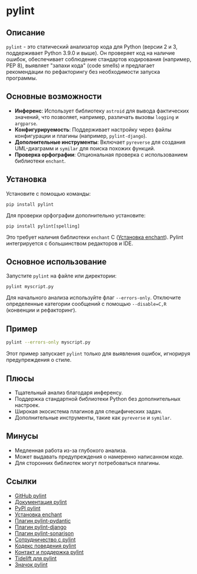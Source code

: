 # pylint

## Описание
`pylint` - это статический анализатор кода для Python (версии 2 и 3, поддерживает Python 3.9.0 и выше). Он проверяет код на наличие ошибок, обеспечивает соблюдение стандартов кодирования (например, PEP 8), выявляет "запахи кода" (code smells) и предлагает рекомендации по рефакторингу без необходимости запуска программы.

## Основные возможности
- **Инференс**: Использует библиотеку `astroid` для вывода фактических значений, что позволяет, например, различать вызовы `logging` и `argparse`.
- **Конфигурируемость**: Поддерживает настройку через файлы конфигурации и плагины (например, `pylint-django`).
- **Дополнительные инструменты**: Включает `pyreverse` для создания UML-диаграмм и `symilar` для поиска похожих функций.
- **Проверка орфографии**: Опциональная проверка с использованием библиотеки `enchant`.

## Установка
Установите с помощью команды:
```
pip install pylint
```
Для проверки орфографии дополнительно установите:
```
pip install pylint[spelling]
```
Это требует наличия библиотеки `enchant` C ([Установка enchant](https://pyenchant.github.io/pyenchant/install.html#installing-the-enchant-c-library)). Pylint интегрируется с большинством редакторов и IDE.

## Основное использование
Запустите `pylint` на файле или директории:
```
pylint myscript.py
```
Для начального анализа используйте флаг `--errors-only`. Отключите определенные категории сообщений с помощью `--disable=C,R` (конвенции и рефакторинг).

## Пример
```bash
pylint --errors-only myscript.py
```
Этот пример запускает `pylint` только для выявления ошибок, игнорируя предупреждения о стиле.

## Плюсы
- Тщательный анализ благодаря инференсу.
- Поддержка стандартной библиотеки Python без дополнительных настроек.
- Широкая экосистема плагинов для специфических задач.
- Дополнительные инструменты, такие как `pyreverse` и `symilar`.

## Минусы
- Медленная работа из-за глубокого анализа.
- Может выдавать предупреждения о намеренно написанном коде.
- Для сторонних библиотек могут потребоваться плагины.

## Ссылки
- [GitHub pylint](https://github.com/pylint-dev/pylint)
- [Документация pylint](https://pylint.readthedocs.io/)
- [PyPI pylint](https://pypi.python.org/pypi/pylint)
- [Установка enchant](https://pyenchant.github.io/pyenchant/install.html#installing-the-enchant-c-library)
- [Плагин pylint-pydantic](https://pypi.org/project/pylint-pydantic)
- [Плагин pylint-django](https://github.com/pylint-dev/pylint-django)
- [Плагин pylint-sonarjson](https://github.com/cnescatlab/pylint-sonarjson-catlab)
- [Сотрудничество с pylint](https://pylint.readthedocs.io/en/latest/development_guide/contribute.html)
- [Кодекс поведения pylint](https://github.com/pylint-dev/pylint/blob/main/CODE_OF_CONDUCT.md)
- [Контакт и поддержка pylint](https://pylint.readthedocs.io/en/latest/contact.html)
- [Tidelift для pylint](https://tidelift.com/subscription/pkg/pypi-pylint?utm_source=pypi-pylint&utm_medium=referral&utm_campaign=readme)
- [Значок pylint](https://pylint.readthedocs.io/en/latest/user_guide/installation/badge.html)
